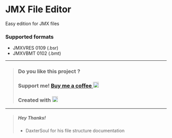 # JMX File Editor

Easy edition for JMX files

### Supported formats
- JMXVRES 0109 (.bsr)
- JMXVBMT 0102 (.bmt)

---
> ### Do you like this project ? 
> ### Support me! [Buy me a coffee <img src="https://twemoji.maxcdn.com/2/72x72/2615.png" width="18" height="18">](https://www.buymeacoffee.com/JellyBitz "Coffee <3")
> 
> ### Created with [<img title="Yes, Code!" src="https://twemoji.maxcdn.com/2/72x72/1f499.png" width="18" height="18">](#)

---
> ##### Hey Thanks!
> - DaxterSoul for his file structure documentation
